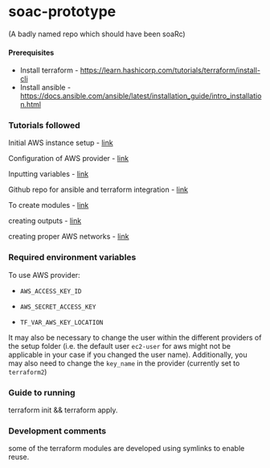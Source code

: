 # soac-prototype
(A badly named repo which should have been soaRc)



#### Prerequisites

- Install terraform - https://learn.hashicorp.com/tutorials/terraform/install-cli
- Install ansible - https://docs.ansible.com/ansible/latest/installation_guide/intro_installation.html

### Tutorials followed

Initial AWS instance setup - [link](https://learn.hashicorp.com/tutorials/terraform/aws-build?in=terraform/aws-get-started)

Configuration of AWS provider - [link](https://registry.terraform.io/providers/hashicorp/aws/latest/docs)

Inputting variables - [link](https://learn.hashicorp.com/tutorials/terraform/aws-variables?in=terraform/aws-get-started)

Github repo for ansible and terraform integration - [link](https://github.com/scarolan/ansible-terraform)

To create modules - [link](https://www.terraform.io/docs/language/modules/develop/index.html)

creating outputs - [link](https://www.terraform.io/docs/cli/commands/output.html)

creating proper AWS networks - [link](https://towardsdatascience.com/connecting-to-an-ec2-instance-in-a-private-subnet-on-aws-38a3b86f58fb)



### Required environment variables

To use AWS provider:

- `AWS_ACCESS_KEY_ID`  

- `AWS_SECRET_ACCESS_KEY`
- `TF_VAR_AWS_KEY_LOCATION`

It may also be necessary to  change the user within the different providers of the setup folder (i.e. the default user `ec2-user` for aws might not be applicable in your case if you changed the user name). Additionally, you may also need to change the `key_name` in the provider (currently set to `terraform2`)


### Guide to running

terraform init && terraform apply.

### Development comments
some of the terraform modules are developed using symlinks to enable reuse.

